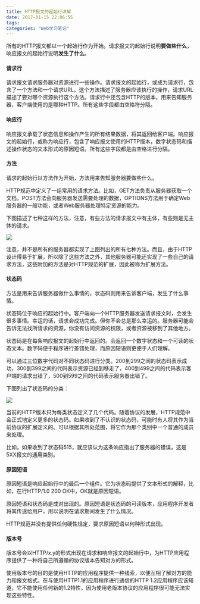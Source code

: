 ```yaml
---
title: HTTP报文的起始行详解
date: 2017-01-15 22:06:55
tags:
categories: "Web学习笔记"
---
```


所有的HTTP报文都以一个起始行作为开始。请求报文的起始行说明**要做些什么**，响应报文的起始行说明**发生了什么**。

#### 请求行

请求报文请求服务器对资源进行一些操作。请求报文的起始行，或成为请求行，包含了一个方法和一个请求URL，这个方法描述了服务器应该执行的操作，请求URL描述了要对哪个资源执行这个方法。请求行中还包含HTTP的版本，用来告知服务器，客户端使用的是哪种HTTP。所有这些字段都由空格符分隔。

#### 响应行

响应报文承载了状态信息和操作产生的所有结果数据，将其返回给客户端。响应报文的起始行，或称为响应行，包含了响应报文使用的HTTP版本，数字状态码和描述操作状态的文本形式的原因短语。所有这些字段都是由空格进行分隔。

#### 方法

请求的起始行以方法作为开始，方法用来告知服务器要做些什么。

HTTP规范中定义了一组常用的请求方法。比如，GET方法负责从服务器获取一个文档，POST方法会向服务器发送需要处理的数据，OPTIONS方法用于确定Web服务器的一般功能，或者Web服务器处理特定资源的能力。

<!--more-->

下图描述了七种这样的方法，注意，有些方法的请求报文中有主体，有些则是无主体的请求。

![](/images/categories/web/http_message_methods.png)

注意，并不是所有的服务器都实现了上图列出的所有七种方法。而且，由于HTTP设计得易于扩展，所以除了这些方法之外，其他服务器可能还实现了一些自己的请求方法，这些附加的方法是对HTTP规范的扩展，因此被称为扩展方法。

#### 状态码

方法是用来告诉服务器做什么事情的，状态码则用来告诉客户端，发生了什么事情。

状态码位于响应的起始行中。客户端向一个HTTP服务器发送请求报文时，会发生很多事情。幸运的话，请求会成功完成。但你不会总是那么幸运的。服务器可能会告诉无法找所请求的资源，你没有访问资源的权限，或者资源被移到了其他地方。

状态码是在每条响应报文的起始行中返回的。会返回一个数字状态和一个可读的状态文本。数字码便于程序进行差错处理，而原因短语则更便于人们理解。

可以通过三位数字代码对不同状态码进行分类。200到299之间的状态码表示成功，300到399之间的代码表示资源已经到移走了，400到499之间的代码表示客户端的请求出错了，500到599之间的代码表示服务器出错了。

下图列出了状态码的分类：

![](/images/categories/web/http_message_status_code.png)

当前的HTTP版本只为每类状态定义了几个代码。随着协议的发展，HTTP规范中会正式地定义更多的状态码。如果收到了不认识的状态码，可能时有人将其作为当前协议的扩展定义的。可以根据其所处范围，将它作为那个类别中一个普通的成员来处理。

比如，如果收到了状态码515，就应该认为这条响应指出了服务器的错误，这是5XX报文的通用类别。

#### 原因短语

原因短语是响应起始行中的最后一个组件。它为状态码提供了文本形式的解释，比如，在行HTTP/1.0 200 OK中，OK就是原因短语。

原因短语和状态码是成对出现的。原因短语是状态码的可读版本，应用程序开发者将其传送给用户，用以说明在请求期间发生了什么情况。

HTTP规范并没有提供任何硬性规定，要求原因短语以何种形式出现。

#### 版本号

版本号会以HTTP/x.y的形式出现在请求和响应报文的起始行中，为HTTP应用程序提供了一种将自己所遵循的协议版本告知对方的形式。

使用版本号的目的是使用HTTP的应用程序提供一种线索，以便互相了解对方的能力和报文格式。在与使用HTTP1.1的应用程序进行通信的HTTP 1.2应用程序应该知道，它不能使用任何新的1.2特性，因为使用老版本协议的应用程序很可能无法实现这些特性。
